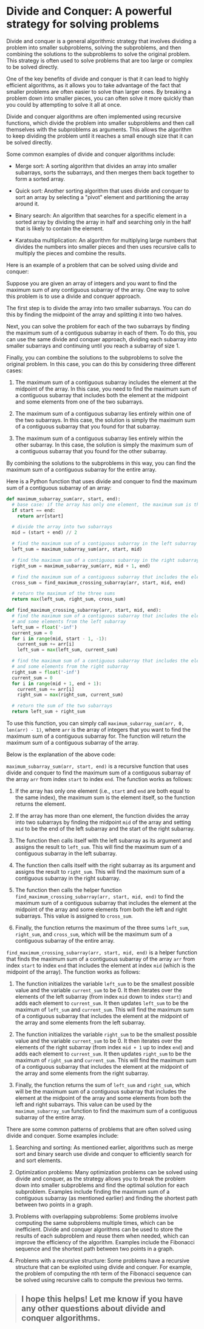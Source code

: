# Divide and Conquer: A powerful strategy for solving problems

Divide and conquer is a general algorithmic strategy that involves dividing a problem into smaller subproblems, solving the subproblems, and then combining the solutions to the subproblems to solve the original problem. This strategy is often used to solve problems that are too large or complex to be solved directly.

One of the key benefits of divide and conquer is that it can lead to highly efficient algorithms, as it allows you to take advantage of the fact that smaller problems are often easier to solve than larger ones. By breaking a problem down into smaller pieces, you can often solve it more quickly than you could by attempting to solve it all at once.

Divide and conquer algorithms are often implemented using recursive functions, which divide the problem into smaller subproblems and then call themselves with the subproblems as arguments. This allows the algorithm to keep dividing the problem until it reaches a small enough size that it can be solved directly.

Some common examples of divide and conquer algorithms include:

* Merge sort: A sorting algorithm that divides an array into smaller subarrays, sorts the subarrays, and then merges them back together to form a sorted array.
    
* Quick sort: Another sorting algorithm that uses divide and conquer to sort an array by selecting a "pivot" element and partitioning the array around it.
    
* Binary search: An algorithm that searches for a specific element in a sorted array by dividing the array in half and searching only in the half that is likely to contain the element.
    
* Karatsuba multiplication: An algorithm for multiplying large numbers that divides the numbers into smaller pieces and then uses recursive calls to multiply the pieces and combine the results.
    

Here is an example of a problem that can be solved using divide and conquer:

Suppose you are given an array of integers and you want to find the maximum sum of any contiguous subarray of the array. One way to solve this problem is to use a divide and conquer approach.

The first step is to divide the array into two smaller subarrays. You can do this by finding the midpoint of the array and splitting it into two halves.

Next, you can solve the problem for each of the two subarrays by finding the maximum sum of a contiguous subarray in each of them. To do this, you can use the same divide and conquer approach, dividing each subarray into smaller subarrays and continuing until you reach a subarray of size 1.

Finally, you can combine the solutions to the subproblems to solve the original problem. In this case, you can do this by considering three different cases:

1. The maximum sum of a contiguous subarray includes the element at the midpoint of the array. In this case, you need to find the maximum sum of a contiguous subarray that includes both the element at the midpoint and some elements from one of the two subarrays.
    
2. The maximum sum of a contiguous subarray lies entirely within one of the two subarrays. In this case, the solution is simply the maximum sum of a contiguous subarray that you found for that subarray.
    
3. The maximum sum of a contiguous subarray lies entirely within the other subarray. In this case, the solution is simply the maximum sum of a contiguous subarray that you found for the other subarray.
    

By combining the solutions to the subproblems in this way, you can find the maximum sum of a contiguous subarray for the entire array.

Here is a Python function that uses divide and conquer to find the maximum sum of a contiguous subarray of an array:

```python
def maximum_subarray_sum(arr, start, end):
  # base case: if the array has only one element, the maximum sum is the element itself
  if start == end:
    return arr[start]

  # divide the array into two subarrays
  mid = (start + end) // 2

  # find the maximum sum of a contiguous subarray in the left subarray
  left_sum = maximum_subarray_sum(arr, start, mid)

  # find the maximum sum of a contiguous subarray in the right subarray
  right_sum = maximum_subarray_sum(arr, mid + 1, end)

  # find the maximum sum of a contiguous subarray that includes the element at the midpoint of the array
  cross_sum = find_maximum_crossing_subarray(arr, start, mid, end)

  # return the maximum of the three sums
  return max(left_sum, right_sum, cross_sum)

def find_maximum_crossing_subarray(arr, start, mid, end):
  # find the maximum sum of a contiguous subarray that includes the element at the midpoint of the array
  # and some elements from the left subarray
  left_sum = float('-inf')
  current_sum = 0
  for i in range(mid, start - 1, -1):
    current_sum += arr[i]
    left_sum = max(left_sum, current_sum)

  # find the maximum sum of a contiguous subarray that includes the element at the midpoint of the array
  # and some elements from the right subarray
  right_sum = float('-inf')
  current_sum = 0
  for i in range(mid + 1, end + 1):
    current_sum += arr[i]
    right_sum = max(right_sum, current_sum)

  # return the sum of the two subarrays
  return left_sum + right_sum
```

To use this function, you can simply call `maximum_subarray_sum(arr, 0, len(arr) - 1)`, where `arr` is the array of integers that you want to find the maximum sum of a contiguous subarray for. The function will return the maximum sum of a contiguous subarray of the array.

Below is the explanation of the above code:

`maximum_subarray_sum(arr, start, end)` is a recursive function that uses divide and conquer to find the maximum sum of a contiguous subarray of the array `arr` from index `start` to index `end`. The function works as follows:

1. If the array has only one element (i.e., `start` and `end` are both equal to the same index), the maximum sum is the element itself, so the function returns the element.
    
2. If the array has more than one element, the function divides the array into two subarrays by finding the midpoint `mid` of the array and setting `mid` to be the end of the left subarray and the start of the right subarray.
    
3. The function then calls itself with the left subarray as its argument and assigns the result to `left_sum`. This will find the maximum sum of a contiguous subarray in the left subarray.
    
4. The function then calls itself with the right subarray as its argument and assigns the result to `right_sum`. This will find the maximum sum of a contiguous subarray in the right subarray.
    
5. The function then calls the helper function `find_maximum_crossing_subarray(arr, start, mid, end)` to find the maximum sum of a contiguous subarray that includes the element at the midpoint of the array and some elements from both the left and right subarrays. This value is assigned to `cross_sum`.
    
6. Finally, the function returns the maximum of the three sums `left_sum`, `right_sum`, and `cross_sum`, which will be the maximum sum of a contiguous subarray of the entire array.
    

`find_maximum_crossing_subarray(arr, start, mid, end)` is a helper function that finds the maximum sum of a contiguous subarray of the array `arr` from index `start` to index `end` that includes the element at index `mid` (which is the midpoint of the array). The function works as follows:

1. The function initializes the variable `left_sum` to be the smallest possible value and the variable `current_sum` to be 0. It then iterates over the elements of the left subarray (from index `mid` down to index `start`) and adds each element to `current_sum`. It then updates `left_sum` to be the maximum of `left_sum` and `current_sum`. This will find the maximum sum of a contiguous subarray that includes the element at the midpoint of the array and some elements from the left subarray.
    
2. The function initializes the variable `right_sum` to be the smallest possible value and the variable `current_sum` to be 0. It then iterates over the elements of the right subarray (from index `mid + 1` up to index `end`) and adds each element to `current_sum`. It then updates `right_sum` to be the maximum of `right_sum` and `current_sum`. This will find the maximum sum of a contiguous subarray that includes the element at the midpoint of the array and some elements from the right subarray.
    
3. Finally, the function returns the sum of `left_sum` and `right_sum`, which will be the maximum sum of a contiguous subarray that includes the element at the midpoint of the array and some elements from both the left and right subarrays. This value can be used by the `maximum_subarray_sum` function to find the maximum sum of a contiguous subarray of the entire array.
    

There are some common patterns of problems that are often solved using divide and conquer. Some examples include:

1. Searching and sorting: As mentioned earlier, algorithms such as merge sort and binary search use divide and conquer to efficiently search for and sort elements.
    
2. Optimization problems: Many optimization problems can be solved using divide and conquer, as the strategy allows you to break the problem down into smaller subproblems and find the optimal solution for each subproblem. Examples include finding the maximum sum of a contiguous subarray (as mentioned earlier) and finding the shortest path between two points in a graph.
    
3. Problems with overlapping subproblems: Some problems involve computing the same subproblems multiple times, which can be inefficient. Divide and conquer algorithms can be used to store the results of each subproblem and reuse them when needed, which can improve the efficiency of the algorithm. Examples include the Fibonacci sequence and the shortest path between two points in a graph.
    
4. Problems with a recursive structure: Some problems have a recursive structure that can be exploited using divide and conquer. For example, the problem of computing the nth term of the Fibonacci sequence can be solved using recursive calls to compute the previous two terms.
    

> ## I hope this helps! Let me know if you have any other questions about divide and conquer algorithms.